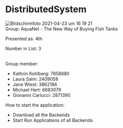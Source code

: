 # DistributedSystem

![Bildschirmfoto 2021-04-23 um 16 19 21](https://user-images.githubusercontent.com/73226873/115885121-e8cc3200-a44f-11eb-96c6-09a014eac946.png)
<br>
Group: AquaNet - The New Way of Buying Fish Tanks 

Presented as: 4th

Number in List: 3
<br><br>

Group member:
  - Kathrin Kohlberg: 7858880
  - Laura Salm: 2409058
  - Jane Wiest: 3862186
  - Michael Hert: 6683079
  - Giovanni Carlucci: 2871390


How to start the application:
- Download all the Backends
- Start Run Applications of all Backends
